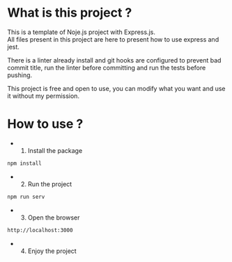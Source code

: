 # What is this project ?

This is a template of Noje.js project with Express.js.  
All files present in this project are here to present how to use express and jest.  

There is a linter already install and git hooks are configured to prevent bad commit title, run the linter before committing and run the tests before pushing.  

This project is free and open to use, you can modify what you want and use it without my permission.

# How to use ?

- 1. Install the package
```bash
npm install
```

- 2. Run the project
```bash
npm run serv
```

- 3. Open the browser
```bash
http://localhost:3000
```

- 4. Enjoy the project



